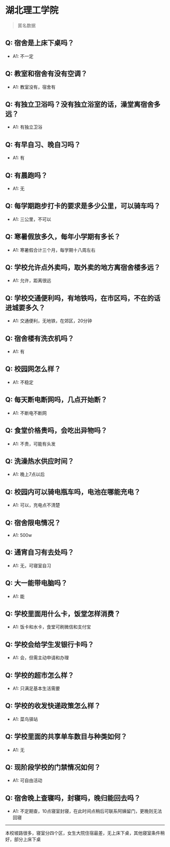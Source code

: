# 湖北理工学院
> 匿名数据
## Q: 宿舍是上床下桌吗？
- A1: 不一定
## Q: 教室和宿舍有没有空调？
- A1: 教室没有，宿舍有
## Q: 有独立卫浴吗？没有独立浴室的话，澡堂离宿舍多远？
- A1: 有独立卫浴
## Q: 有早自习、晚自习吗？
- A1: 有
## Q: 有晨跑吗？
- A1: 无
## Q: 每学期跑步打卡的要求是多少公里，可以骑车吗？
- A1: 三公里，不可以
## Q: 寒暑假放多久，每年小学期有多长？
- A1: 寒暑假合计三个月，每学期十八周左右
## Q: 学校允许点外卖吗，取外卖的地方离宿舍楼多远？
- A1: 允许，距离很远
## Q: 学校交通便利吗，有地铁吗，在市区吗，不在的话进城要多久？
- A1: 交通便利，无地铁，在郊区，20分钟
## Q: 宿舍楼有洗衣机吗？
- A1: 有
## Q: 校园网怎么样？
- A1: 不稳定
## Q: 每天断电断网吗，几点开始断？
- A1: 不断电不断网
## Q: 食堂价格贵吗，会吃出异物吗？
- A1: 不贵，可能有头发
## Q: 洗澡热水供应时间？
- A1: 晚上7点以后
## Q: 校园内可以骑电瓶车吗，电池在哪能充电？
- A1: 可以，充电点不清楚
## Q: 宿舍限电情况？
- A1: 500w
## Q: 通宵自习有去处吗？
- A1: 无，可寝室自习
## Q: 大一能带电脑吗？
- A1: 能
## Q: 学校里面用什么卡，饭堂怎样消费？
- A1: 饭卡和水卡，食堂可刷微信和支付宝
## Q: 学校会给学生发银行卡吗？
- A1: 会，但需主动申请和办理
## Q: 学校的超市怎么样？
- A1: 只满足基本生活需要
## Q: 学校的收发快递政策怎么样？
- A1: 菜鸟驿站
## Q: 学校里面的共享单车数目与种类如何？
- A1: 无
## Q: 现阶段学校的门禁情况如何？
- A1: 可自由活动
## Q: 宿舍晚上查寝吗，封寝吗，晚归能回去吗？
- A1: 不定期查，10点寝室封寝，在此时间点稍后可联系阿姨留门，更晚则无法回寝
***
本校坡路很多，寝室分四个区，女生大院住宿最差，无上床下桌，其他寝室条件稍好，部分上床下桌